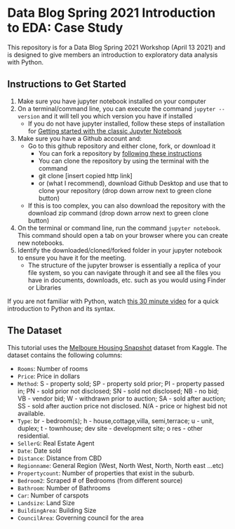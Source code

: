 # Data Blog Spring 2021 Introduction to EDA: Case Study
This repository is for a Data Blog Spring 2021 Workshop (April 13 2021) and is designed to give members an introduction to exploratory data analysis with Python.

## Instructions to Get Started
1. Make sure you have jupyter notebook installed on your computer
2. On a terminal/command line, you can execute the command `jupyter --version` and it will tell you which version you have if installed
    - If you do not have jupyter installed, follow these steps of installation for [Getting started with the classic Jupyter Notebook](https://jupyter.org/install)
5. Make sure you have a Github account and:
    - Go to this github repository and either clone, fork, or download it
        - You can fork a repository by [following these instructions](https://docs.github.com/en/github/getting-started-with-github/fork-a-repo)
        - You can clone the repository by using the terminal with the command
        - git clone [insert copied http link]
        - or (what I recommend), download Github Desktop and use that to clone your repository (drop down arrow next to green clone button)
    - If this is too complex, you can also download the repository with the download zip command (drop down arrow next to green clone button)
6. On the terminal or command line, run the command `jupyter notebook`. This command should open a tab on your browser where you can create new notebooks.
7. Identify the downloaded/cloned/forked folder in your jupyter notebook to ensure you have it for the meeting.
    - The structure of the jupyter browser is essentially a replica of your file system, so you can navigate through it and see all the files you have in documents, downloads, etc. such as you would using Finder or Libraries

If you are not familiar with Python, watch [this 30 minute video](https://www.youtube.com/watch?v=1QDvkkdyGw0) for a quick introduction to Python and its syntax.

## The Dataset
This tutorial uses the [Melboure Housing Snapshot](https://www.kaggle.com/dansbecker/melbourne-housing-snapshot) dataset from Kaggle. The dataset contains the following columns:
* `Rooms`: Number of rooms
* `Price`: Price in dollars
* `Method`: S - property sold; SP - property sold prior; PI - property passed in; PN - sold prior not disclosed; SN - sold not disclosed; NB - no bid; VB - vendor bid; W - withdrawn prior to auction; SA - sold after auction; SS - sold after auction price not disclosed. N/A - price or highest bid not available.
* `Type`: br - bedroom(s); h - house,cottage,villa, semi,terrace; u - unit, duplex; t - townhouse; dev site - development site; o res - other residential.
* `SellerG`: Real Estate Agent
* `Date`: Date sold
* `Distance`: Distance from CBD
* `Regionname`: General Region (West, North West, North, North east …etc)
* `Propertycount`: Number of properties that exist in the suburb.
* `Bedroom2`: Scraped # of Bedrooms (from different source)
* `Bathroom`: Number of Bathrooms
*  `Car`: Number of carspots
* `Landsize`: Land Size
* `BuildingArea`: Building Size
* `CouncilArea`: Governing council for the area
